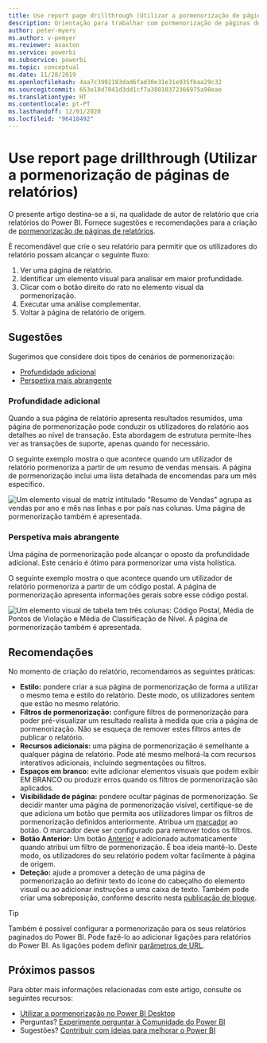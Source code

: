 ```yaml
---
title: Use report page drillthrough (Utilizar a pormenorização de páginas de relatórios)
description: Orientação para trabalhar com pormenorização de páginas de relatório.
author: peter-myers
ms.author: v-pemyer
ms.reviewer: asaxton
ms.service: powerbi
ms.subservice: powerbi
ms.topic: conceptual
ms.date: 11/28/2019
ms.openlocfilehash: 4aa7c3992183dad6fad30e31e31e935fbaa29c32
ms.sourcegitcommit: 653e18d7041d3dd1cf7a38010372366975a98eae
ms.translationtype: HT
ms.contentlocale: pt-PT
ms.lasthandoff: 12/01/2020
ms.locfileid: "96418492"
---
```

# <a name="use-report-page-drillthrough"></a>Use report page drillthrough (Utilizar a pormenorização de páginas de relatórios)

O presente artigo destina-se a si, na qualidade de autor de relatório que cria relatórios do Power BI. Fornece sugestões e recomendações para a criação de [pormenorização de páginas de relatórios](../create-reports/desktop-drillthrough.md).

É recomendável que crie o seu relatório para permitir que os utilizadores do relatório possam alcançar o seguinte fluxo:

1. Ver uma página de relatório.
2. Identificar um elemento visual para analisar em maior profundidade.
3. Clicar com o botão direito do rato no elemento visual da pormenorização.
4. Executar uma análise complementar.
5. Voltar à página de relatório de origem.

## <a name="suggestions"></a>Sugestões

Sugerimos que considere dois tipos de cenários de pormenorização:

- [Profundidade adicional](#additional-depth)
- [Perspetiva mais abrangente](#broader-perspective)

### <a name="additional-depth"></a>Profundidade adicional

Quando a sua página de relatório apresenta resultados resumidos, uma página de pormenorização pode conduzir os utilizadores do relatório aos detalhes ao nível de transação. Esta abordagem de estrutura permite-lhes ver as transações de suporte, apenas quando for necessário.

O seguinte exemplo mostra o que acontece quando um utilizador de relatório pormenoriza a partir de um resumo de vendas mensais. A página de pormenorização inclui uma lista detalhada de encomendas para um mês específico.

![Um elemento visual de matriz intitulado "Resumo de Vendas" agrupa as vendas por ano e mês nas linhas e por país nas colunas. Uma página de pormenorização também é apresentada.](media/report-drillthrough/suggestion-drillthrough-add-depth.png)

### <a name="broader-perspective"></a>Perspetiva mais abrangente

Uma página de pormenorização pode alcançar o oposto da profundidade adicional. Este cenário é ótimo para pormenorizar uma vista holística.

O seguinte exemplo mostra o que acontece quando um utilizador de relatório pormenoriza a partir de um código postal. A página de pormenorização apresenta informações gerais sobre esse código postal.

![Um elemento visual de tabela tem três colunas: Código Postal, Média de Pontos de Violação e Média de Classificação de Nível. A página de pormenorização também é apresentada.](media/report-drillthrough/suggestion-drillthrough-broader-perspective.png)

## <a name="recommendations"></a>Recomendações

No momento de criação do relatório, recomendamos as seguintes práticas:

- **Estilo:** pondere criar a sua página de pormenorização de forma a utilizar o mesmo tema e estilo do relatório. Deste modo, os utilizadores sentem que estão no mesmo relatório.
- **Filtros de pormenorização:** configure filtros de pormenorização para poder pré-visualizar um resultado realista à medida que cria a página de pormenorização. Não se esqueça de remover estes filtros antes de publicar o relatório.
- **Recursos adicionais:** uma página de pormenorização é semelhante a qualquer página de relatório. Pode até mesmo melhorá-la com recursos interativos adicionais, incluindo segmentações ou filtros.
- **Espaços em branco:** evite adicionar elementos visuais que podem exibir EM BRANCO ou produzir erros quando os filtros de pormenorização são aplicados.
- **Visibilidade de página:** pondere ocultar páginas de pormenorização. Se decidir manter uma página de pormenorização visível, certifique-se de que adiciona um botão que permita aos utilizadores limpar os filtros de pormenorização definidos anteriormente. Atribua um [marcador](../create-reports/desktop-bookmarks.md) ao botão. O marcador deve ser configurado para remover todos os filtros.
- **Botão Anterior:** Um botão [Anterior](../create-reports/desktop-buttons.md) é adicionado automaticamente quando atribui um filtro de pormenorização. É boa ideia mantê-lo. Deste modo, os utilizadores do seu relatório podem voltar facilmente à página de origem.
- **Deteção:** ajude a promover a deteção de uma página de pormenorização ao definir texto do ícone do cabeçalho do elemento visual ou ao adicionar instruções a uma caixa de texto. Também pode criar uma sobreposição, conforme descrito nesta [publicação de blogue](https://alluringbi.com/2019/10/23/overlays-for-true-self-serve-reporting/).

> [!TIP]
> Também é possível configurar a pormenorização para os seus relatórios paginados do Power BI. Pode fazê-lo ao adicionar ligações para relatórios do Power BI. As ligações podem definir [parâmetros de URL](https://powerbi.microsoft.com/blog/url-parameters-for-paginated-reports-are-now-available/).

## <a name="next-steps"></a>Próximos passos

Para obter mais informações relacionadas com este artigo, consulte os seguintes recursos:

- [Utilizar a pormenorização no Power BI Desktop](../create-reports/desktop-drillthrough.md)
- Perguntas? [Experimente perguntar à Comunidade do Power BI](https://community.powerbi.com/)
- Sugestões? [Contribuir com ideias para melhorar o Power BI](https://ideas.powerbi.com/)
